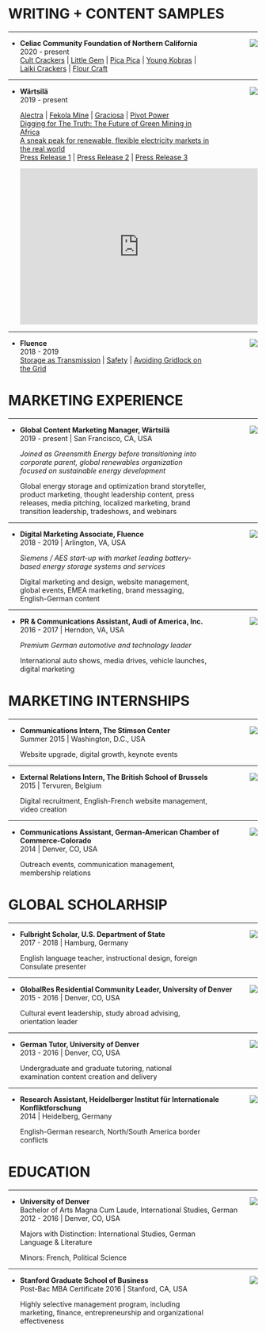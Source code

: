 <!-- <link rel="stylesheet" href="/assets/css/style.scss"> -->

# WRITING + CONTENT SAMPLES 

<hr class="close"> 

<img class="side" align="right" src="/assets/img/logos/celiac.jpg">

- **Celiac Community Foundation of Northern California**  
  2020 - present  
  <div style="max-width:80%;">
  <a href="https://celiaccommunity.org/2020/cult-crackers/">Cult Crackers</a> |
  <a href="https://celiaccommunity.org/2020/little-gem/">Little Gem</a> |
  <a href="https://celiaccommunity.org/2020/pica-pica/">Pica Pica</a> | 
  <a href="http://celiaccommunity.org/2020/young-kobras/">Young Kobras</a> | 
  <a href="http://celiaccommunity.org/2020/bite-of-the-month-laiki-crackers/">Laiki Crackers</a> | 
  <a href="http://celiaccommunity.org/2020/july-bite-of-the-month-flour-craft/">Flour Craft</a>
  </div>

___

<img class="side" align="right" src="/assets/img/logos/Wärtsilä.png">

- **Wärtsilä**  
  2019 - present
  <div style="max-width:80%;">
  <a href="/assets/docs/Alectra_Internal_Wärtsilä 2020.pdf">Alectra</a> |
  <a href="/assets/docs/Fekola Mine_CS_Wärtsilä 2020.pdf">Fekola Mine</a> |
  <a href="/assets/docs/Graciosa_Internal_Wärtsilä 2020.pdf">Graciosa</a> | 
  <a href="/assets/docs/Pivot Power_CS_Wärtsilä 2020.pdf">Pivot Power</a>
  </div>
  <div style="max-width:80%;">
    <a href="https://www.electrical-energy-storage.events/en/news-press/news/articles?tx_news_pi1%5Bnews%5D=3831&cHash=34342a8eee38a14926bc0fce115ff50e">Digging for The Truth: The Future of Green Mining in Africa</a>
  </div>
  <div style="max-width:80%;">
    <a href="https://www.utilitydive.com/spons/covid-19-is-allowing-a-sneak-peak-for-how-high-penetration-renewable-flexi/583062/">A sneak peak for renewable, flexible electricity markets in the real world</a>
  </div>
  <div style="max-width:80%;">
  <a href="https://www.wartsila.com/media/news/27-02-2020-wartsila-receives-first-in-the-industry-iec-62443-cybersecurity-certification-for-its-gems-hybrid-energy-storage-technology-2651650">Press Release 1</a> |
  <a href="https:\www.wartsila.com\media\news\29-01-2020-wartsila-gems-energy-storage-technology-to-enhance-wartsila-engine-plant-and-integrate-renewables-in-honduras-2628071">Press Release 2</a> |
  <a href="https:\www.wartsila.com\media\news\22-01-2020-wartsila-s-new-100-mw-energy-storage-project-in-south-east-asia-to-boost-regional-grid-stability-2624288">Press Release 3</a> 
  </div>

  <span class="br_med"></span>  

  <iframe style="max-width:100%;" width="560" height="315" src="https://www.youtube.com/embed/biXRyZfHXRQ" frameborder="0" allow="accelerometer; autoplay; encrypted-media; gyroscope; picture-in-picture" allowfullscreen></iframe>

___

<img class="side" align="right" src="/assets/img/logos/Fluence.png">

- **Fluence**  
  2018 - 2019  
  <div style="max-width:80%;">
  <a href="https://info.fluenceenergy.com/energy-storage-as-virtual-transmission-white-paper-download?hsCtaTracking=f07bbc93-48c8-40f5-89a5-13c5efcd5fd5%7Cc543ce44-d24a-4c87-8f18-e54c3bf1b8dd">Storage as Transmission</a> |
  <a href="https://fluenceenergy.com/committed-to-safety/">Safety</a> |
  <a href="https://blog.fluenceenergy.com/avoiding-gridlock-energy-storage-as-transmission">Avoiding Gridlock on the Grid</a> 
  </div>

<span class="br_med"></span>

# MARKETING EXPERIENCE

<hr class="close"> 

<img class="side" align="right" src="/assets/img/logos/Wärtsilä.png">

- **Global Content Marketing Manager, Wärtsilä**  
  2019 - present | San Francisco, CA, USA  
  
  <div style="max-width:80%;">
  <p><i>Joined as Greensmith Energy before transitioning into corporate parent, global renewables organization focused on sustainable energy development</i></p>
  <p>Global energy storage and optimization brand storyteller, product marketing, thought leadership content, press releases, media pitching, localized marketing, brand transition leadership, tradeshows, and webinars</p>
  </div>

___

<img class="side" align="right" src="/assets/img/logos/Fluence.png">

- **Digital Marketing Associate, Fluence**  
  2018 - 2019 | Arlington, VA, USA  

  <div style="max-width:80%;">
  <p><i>Siemens / AES start-up with market leading battery-based energy storage systems and services</i></p>
  <p>Digital marketing and design, website management, global events, EMEA marketing, brand messaging, English-German content</p>
  </div>

___

<img class="side" align="right" src="/assets/img/logos/Audi.jpg">

- **PR & Communications Assistant, Audi of America, Inc.**  
   2016 - 2017 | Herndon, VA, USA   

  <div style="max-width:80%;">
  <p><i>Premium German automotive and technology leader </i></p>
  <p>International auto shows, media drives, vehicle launches, digital marketing </p>
  </div>

<span class="br_med"></span>

# MARKETING INTERNSHIPS

<hr class="close"> 

<img class="side" align="right" src="/assets/img/logos/Stimson.png">

- **Communications Intern, The Stimson Center**  
  Summer 2015 | Washington, D.C., USA  

  <div style="max-width:80%;">
  Website upgrade, digital growth, keynote events
  </div>

___

<img class="side" align="right" src="/assets/img/logos/BSB.jpg">

- **External Relations Intern, The British School of Brussels**  
  2015 | Tervuren, Belgium 

  <div style="max-width:80%;">
  Digital recruitment, English-French website management, video creation
  </div>
  
___

<img class="side" align="right" src="/assets/img/logos/AHK.jpg">

- **Communications Assistant, German-American Chamber of Commerce-Colorado**  
  2014 | Denver, CO, USA  

  <div style="max-width:80%;">
  Outreach events, communication management, membership relations 
  </div>
 

<span class="br_med"></span>


# GLOBAL SCHOLARHSIP

<hr class="close"> 

<img class="side" align="right" src="/assets/img/logos/Fulbright-logo-new.jpg">

- **Fulbright Scholar, U.S. Department of State**  
  2017 - 2018 | Hamburg, Germany 

  <div style="max-width:80%;">
  English language teacher, instructional design, foreign Consulate presenter 
  </div>

___

<img class="side" align="right" src="/assets/img/logos/DU.png">

- **GlobalRes Residential Community Leader, University of Denver**  
  2015 - 2016 | Denver, CO, USA 

  <div style="max-width:80%;">
  Cultural event leadership, study abroad advising, orientation leader 
  </div>

___

 <img class="side" align="right" src="/assets/img/logos/DU.png">

- **German Tutor, University of Denver**  
  2013 - 2016 | Denver, CO, USA

  <div style="max-width:80%;">
  Undergraduate and graduate tutoring, national examination content creation and delivery
  </div>
  
___

<img class="side" align="right" src="/assets/img/logos/HIIK.jpg">

- **Research Assistant, Heidelberger Institut für Internationale Konfliktforschung**  
  2014 | Heidelberg, Germany

  <div style="max-width:80%;">
  English-German research, North/South America border conflicts 
  </div>

<span class="br_med"></span>

# EDUCATION

<hr class="close"> 

<img class="side" align="right" src="/assets/img/logos/DU.png">

- **University of Denver**  
  Bachelor of Arts Magna Cum Laude, International Studies, German  
  2012 - 2016 | Denver, CO, USA  

  <div style="max-width:80%;">
  <p>Majors with Distinction: International Studies, German Language & Literature</p>
  <p>Minors: French, Political Science</p>
  </div>  

___

<img class="side" align="right" src="/assets/img/logos/Stanford.png">

- **Stanford Graduate School of Business**  
  Post-Bac MBA Certificate
  2016 | Stanford, CA, USA 

  <div style="max-width:80%;">
  Highly selective management program, including marketing, finance, entrepreneurship and organizational effectiveness
  </div> 

<!-- <span class="br_med"></span>

# PHOTOGRAPHY

<hr class="close"> 
 -->

<!-- Leave Space at bottom  -->
<span class="br_large"></span>
